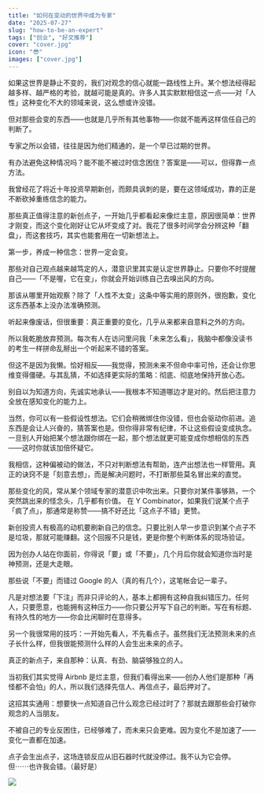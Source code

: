 ```yaml
---
title: "如何在变动的世界中成为专家"
date: "2025-07-27"
slug: "how-to-be-an-expert"
tags: ["创业", "好文推荐"]
cover: "cover.jpg"
icon: "😎"
images: ["cover.jpg"]
---
```

如果这世界是静止不变的，我们对观念的信心就能一路线性上升。某个想法经得起越多样、越严格的考验，就越可能是真的。许多人其实默默相信这一点——对「人性」这种变化不大的领域来说，这么想或许没错。



但对那些会变的东西——也就是几乎所有其他事物——你就不能再这样信任自己的判断了。



专家之所以会错，往往是因为他们精通的，是一个早已过期的世界。



有办法避免这种情况吗？能不能不被过时信念困住？答案是——可以，但得靠一点方法。



我曾经花了将近十年投资早期新创，而颇具讽刺的是，要在这领域成功，靠的正是不断砍掉重练信念的能力。



那些真正值得注意的新创点子，一开始几乎都看起来像烂主意，原因很简单：世界才刚变，而这个变化刚好让它从坏变成了对。我花了很多时间学会分辨这种「翻盘」，而这套技巧，其实也能套用在一切新想法上。



第一步，养成一种信念：世界一定会变。



那些对自己观点越来越笃定的人，潜意识里其实是认定世界静止。只要你不时提醒自己——「不是喔，它在变」，你就会开始训练自己去嗅出风的方向。



那该从哪里开始观察？除了「人性不太变」这条中等实用的原则外，很抱歉，变化这东西基本上没办法准确预测。



听起来像废话，但很重要：真正重要的变化，几乎从来都来自意料之外的方向。



所以我乾脆放弃预测。每次有人在访问里问我「未来怎么看」，我脑中都像没读书的考生一样拼命乱掰出一个听起来不错的答案。



但这不是因为我懒。恰好相反——我觉得，预测未来不但命中率可怜，还会让你思维变得僵硬。与其乱猜，不如选择更实际的策略：彻底、彻底地保持开放心态。



别自以为知道方向，先诚实地承认——我根本不知道哪边才是对的。然后把注意力全放在感知变化的能力上。



当然，你可以有一些假设性想法。它们会稍微绑住你没错，但也会驱动你前进。追东西是会让人兴奋的，猜答案也是。但你得非常有纪律，不让这些假设变成执念。
一旦别人开始把某个想法跟你绑在一起，那个想法就更可能变成你想相信的东西——这时你就该加倍怀疑它。



我相信，这种偏被动的做法，不只对判断想法有帮助，连产出想法也一样管用。真正的诀窍不是「刻意去想」，而是解决问题时，不打断那些莫名冒出来的直觉。



那些变化的风，常从某个领域专家的潜意识中吹出来。只要你对某件事够熟，一个突然跳出来的怪念头，几乎都有价值。
在 Y Combinator，如果我们说某个点子「疯了点」，那通常是称赞——搞不好还比「这点子不错」更赞。



新创投资人有极高的动机要刷新自己的信念。只要比别人早一步意识到某个点子不是垃圾，那就可能赚翻。这个回报不只是钱，更是你整个判断体系的现场验证。



因为创办人站在你面前，你得说「要」或「不要」，几个月后你就会知道你当时是神预测，还是大走眼。



那些说「不要」而错过 Google 的人（真的有几个），这笔帐会记一辈子。



凡是对想法要「下注」而非只评论的人，基本上都拥有这种自我纠错压力。任何人，只要愿意，也能拥有这种压力——你只要公开写下自己的判断。写在有标题、有持久性的地方——你会比闲聊时在意得多。



另一个我很常用的技巧：一开始先看人，不先看点子。虽然我们无法预测未来的点子长什么样，但我很能预测什么样的人会生出未来的点子。



真正的新点子，来自那种：认真、有劲、脑袋够独立的人。



当初我们其实觉得 Airbnb 是烂主意，但我们看得出来——创办人他们是那种「再怪都不会怕」的人，所以我们选择先信人、再信点子，最后押对了。



这招其实通用：想要快一点知道自己什么观念已经过时了？那就去跟那些会打破你观念的人当朋友。



不被自己的专业反困住，已经够难了，而未来只会更难。因为变化不是加速了——变化一直都在加速。



点子会生出点子，这场连锁反应从旧石器时代就没停过。我不认为它会停。
但⋯⋯也许我会错。（最好是）




![](https://prod-files-secure.s3.us-west-2.amazonaws.com/112d0858-5090-4d34-a606-b75eb8d65fd2/46476355-9cf3-4e99-9b7a-3531bc426380/1000202064.png?X-Amz-Algorithm=AWS4-HMAC-SHA256&X-Amz-Content-Sha256=UNSIGNED-PAYLOAD&X-Amz-Credential=ASIAZI2LB466Z7ZD7XT7%2F20251025%2Fus-west-2%2Fs3%2Faws4_request&X-Amz-Date=20251025T103303Z&X-Amz-Expires=3600&X-Amz-Security-Token=IQoJb3JpZ2luX2VjELf%2F%2F%2F%2F%2F%2F%2F%2F%2F%2FwEaCXVzLXdlc3QtMiJGMEQCIHo0lq70%2FT2xdUQg33TBgYVsCL5WbQ0Vx07q2OTd2TvkAiBISY47J8f1tOSzCXusbtPDn40KIwzt%2BPFA67OttYrWxir%2FAwhwEAAaDDYzNzQyMzE4MzgwNSIM37RrxZO1kphzatz2KtwDS%2BjwPbpiIB3I526f7X2WglS6GV%2BAsTxIT%2BVLGH99lVdYc7LxoyPDr2wHxWKpjDrpJElL%2FaRCXms5GxxeXE0sRi8IXAx2ZM8f%2BJxWc7%2BZhJ2o7cejEGGjvAr254APh6CEd43LjyIKRBjscNjaAqY9xSNBIFEhR1QW%2BYEJUftpdJsZAGjWsCsMEcyOhQBlqmzRfH88HH19aOuyPBzFwkrNHk018iwW96KTAv0uNDg%2BmrJaIkHcz7NPuuE5dS2eGyJI0mty2Xa006utL2NSeoMsS1VyYSG6cCBYf1kwy%2BGFhsVW%2FeHyVh4rxIcgCrP%2FnPEp7u1hbFHMb3eZgrSWX%2FS6bkVl5liUT7zWZbphOsN1MfsD1SNz4gaOFM7lhZq42ey%2Bb17Qyw3n2ujTGOWOB8Jdujy9D7ViWOi%2Bg8I6XzeLpqA9HcOBIS96I4rLsrqiBRBhcMDrDlHnSyWD1%2Fb%2B16d3IWpSHnY2OENI6E6JLZwlQgzhoficyO7oe4cwOSQMWBRmxwmrR8aEemENNJ9E%2BYuJ3vYCHearHzsL%2Fqh6JQ5eQB4tw93S9YyZ1RFXWIlf9v9YjoIXdQJJ7%2BtJ7uaOnVNeElzp3jAFXW8zKsDKdbIDiGRiSH%2B24EilbwlEjnwwlOrxxwY6pgHuyxrjB5gqk4eC%2BeYrdAz53yiCBp8IMTUHYOcyYlyBtWiuXhUNQP1GY3QGra2jC1%2F7ijXenQNIbLz74qEkOqUh179CzMCYP%2BYF6ChQjQpKSraY%2FVC6NGK1eERMvBUd6umGAtzo9nIYyebLbs%2BkfPAky2VrSLy4gSexKlUTOJ2nI0udb4eEbm8TflQCNF9NXCU%2FDrPYmcJctV8jkGST5ram6Wc%2FRgs8&X-Amz-Signature=941da85c5684b313e24d11f4b487adbea791e7f314b5f6a3391d47da5449cdbc&X-Amz-SignedHeaders=host&x-amz-checksum-mode=ENABLED&x-id=GetObject)

